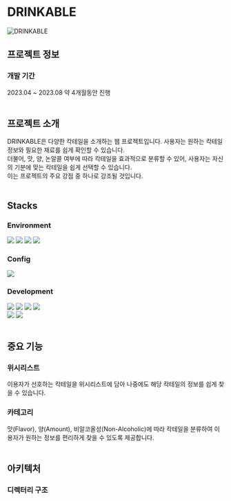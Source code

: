 # DRINKABLE

![DRINKABLE](https://github.com/bbagbbagn2/DRINKABLE/assets/89950902/6fe12913-6f14-4ef0-b534-25e627c305fa)

## 프로젝트 정보

### 개발 기간
<p>
  2023.04 ~ 2023.08 약 4개월동안 진행<br/><br/>
</p>

## 프로젝트 소개
<p>
  DRINKABLE은 다양한 칵테일을 소개하는 웹 프로젝트입니다. 사용자는 원하는 칵테일 정보와 필요한 재료를 쉽게 확인할 수 있습니다.<br/>
  더불어, 맛, 양, 논알콜 여부에 따라 칵테일을 효과적으로 분류할 수 있어, 사용자는 자신의 기분에 맞는 칵테일을 쉽게 선택할 수 있습니다.<br/>
  이는 프로젝트의 주요 강점 중 하나로 강조될 것입니다.<br/><br/>
</p>


## Stacks

### Environment
<p>
  <img src="https://img.shields.io/badge/VSCode-007ACC?style=flat-square&logo=visualstudiocode&logoColor=white"/>
  <img src="https://img.shields.io/badge/MySQL-00758F?style=flat-square&logo=MySQL&logoColor=white"/>
  <img src="https://img.shields.io/badge/Git-F05032?style=flat-square&logo=Git&logoColor=white"/>
  <img src="https://img.shields.io/badge/GitHub-000000?style=flat-square&logo=GitHub&logoColor=white"/>
</p>

### Config
<p>
  <img src="https://img.shields.io/badge/npm-CB3837?style=flat-square&logo=npm&logoColor=white"/>
</p>

### Development
<p>
  <img src="https://img.shields.io/badge/JavaScript-F7DF1E?style=flat-square&logo=JavaScript&logoColor=black"/>
  <img src="https://img.shields.io/badge/TypeScript-1976D2?style=flat-square&logo=TypeScript&logoColor=white"/>
  <img src="https://img.shields.io/badge/React-61DAFB?style=flat-square&logo=React&logoColor=black"/>
  <img src="https://img.shields.io/badge/styledcomponents-DB7093?style=flat-square&logo=styledcomponents&logoColor=white"/><br/>
  <img src="https://img.shields.io/badge/Node.js-3C873A?style=flat-square&logo=Node.js&logoColor=white"/>
  <img src="https://img.shields.io/badge/Express-000000?style=flat-square&logo=Express&logoColor=white"/><br/><br/>
</p>

## 중요 기능

### 위시리스트
<p>
  이용자가 선호하는 칵테일을 위시리스트에 담아 나중에도 해당 칵테일의 정보를 쉽게 찾을 수 있습니다.
</p>

### 카테고리
<p>
  맛(Flavor), 양(Amount), 비알코올성(Non-Alcoholic)에 따라 칵테일을 분류하여 이용자가 원하는 정보를 편리하게 찾을 수 있도록 제공합니다.<br/><br/>
</p>

## 아키텍처

### 디렉터리 구조

